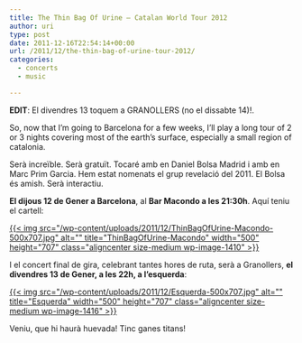 ```yaml
---
title: The Thin Bag Of Urine – Catalan World Tour 2012
author: uri
type: post
date: 2011-12-16T22:54:14+00:00
url: /2011/12/the-thin-bag-of-urine-tour-2012/
categories:
  - concerts
  - music

---
```

**EDIT**: El divendres 13 toquem a GRANOLLERS (no el dissabte 14)!.

So, now that I&#8217;m going to Barcelona for a few weeks, I&#8217;ll play a long tour of 2 or 3 nights covering most of the earth&#8217;s surface, especially a small region of catalonia.

Serà increïble. Serà gratuït. Tocaré amb en Daniel Bolsa Madrid i amb en Marc Prim Garcia. Hem estat nomenats el grup revelació del 2011. El Bolsa és amish. Serà interactiu.

**El dijous 12 de Gener a Barcelona**, al **Bar Macondo a les 21:30h**. Aquí teniu el cartell:

[{{< img src="/wp-content/uploads/2011/12/ThinBagOfUrine-Macondo-500x707.jpg" alt="" title="ThinBagOfUrine-Macondo" width="500" height="707" class="aligncenter size-medium wp-image-1410" >}}][1]

I el concert final de gira, celebrant tantes hores de ruta, serà a Granollers, **el divendres 13 de Gener, a les 22h, a l&#8217;esquerda**:

[{{< img src="/wp-content/uploads/2011/12/Esquerda-500x707.jpg" alt="" title="Esquerda" width="500" height="707" class="aligncenter size-medium wp-image-1416" >}}][2]

Veniu, que hi haurà huevada! Tinc ganes titans!

 [1]: /wp-content/uploads/2011/12/ThinBagOfUrine-Macondo.jpg
 [2]: /wp-content/uploads/2011/12/Esquerda.jpg